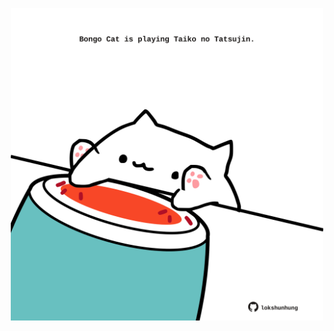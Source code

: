 <!-- built at 30/07/2021, 01:54:11 UTC -->
<p align="center">
  <img width="500" height="500" src="./ReadmeImage.svg">
</p>
